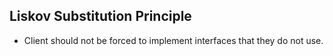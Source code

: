 **Liskov Substitution Principle**
---------------------------------

- Client should not be forced to implement interfaces that they do not use.